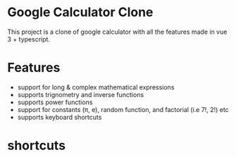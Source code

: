 # Google Calculator Clone

This project is a clone of google calculator with all the features made in vue 3 + typescript.


# Features

- support for long & complex mathematical expressions
- supports trignometry and inverse functions 
- supports power functions
- support for constants (π, e), random function, and factorial (i.e 7!, 2!) etc
- supports keyboard shortcuts


# shortcuts

